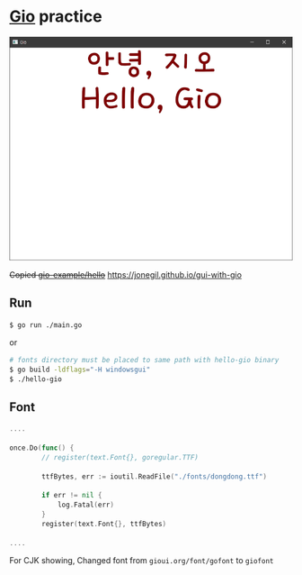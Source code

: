 # [Gio](https://gioui.org/) practice

![hello_screenshot](./screenshot.png)

~~Copied [gio-example/hello](https://git.sr.ht/~eliasnaur/gio-example/tree/main/item/hello)~~
https://jonegil.github.io/gui-with-gio

## Run
```sh
$ go run ./main.go
```
or
```sh
# fonts directory must be placed to same path with hello-gio binary
$ go build -ldflags="-H windowsgui"
$ ./hello-gio
```


## Font
```go
....

once.Do(func() {
		// register(text.Font{}, goregular.TTF)

		ttfBytes, err := ioutil.ReadFile("./fonts/dongdong.ttf")

		if err != nil {
			log.Fatal(err)
		}
		register(text.Font{}, ttfBytes)

....
```

For CJK showing, Changed font from `gioui.org/font/gofont` to `giofont`
